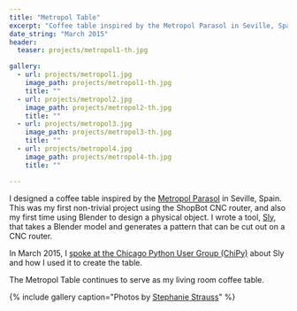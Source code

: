 ```yaml
---
title: "Metropol Table"
excerpt: "Coffee table inspired by the Metropol Parasol in Seville, Spain"
date_string: "March 2015"
header:
  teaser: projects/metropol1-th.jpg

gallery:
  - url: projects/metropol1.jpg
    image_path: projects/metropol1-th.jpg
    title: ""
  - url: projects/metropol2.jpg
    image_path: projects/metropol2-th.jpg
    title: ""
  - url: projects/metropol3.jpg
    image_path: projects/metropol3-th.jpg
    title: ""
  - url: projects/metropol4.jpg
    image_path: projects/metropol4-th.jpg
    title: ""

---
```


I designed a coffee table inspired by the [Metropol Parasol](https://en.wikipedia.org/wiki/Metropol_Parasol) in Seville, Spain. 
This was my first non-trivial project using the ShopBot CNC router, 
and also my first time using Blender to design a physical object.
I wrote a tool, [Sly](/projects/sly/), that takes a Blender model 
and generates a pattern that can be cut out on a CNC router.

In March 2015, I [spoke at the Chicago Python User Group (ChiPy)](https://www.youtube.com/watch?v=ib2n2msvVZk)
about Sly and how I used it to create the table.

The Metropol Table continues to serve as my living room coffee table.

{% include gallery caption="Photos by [Stephanie Strauss](http://www.svstraussphotography.com/)" %}

